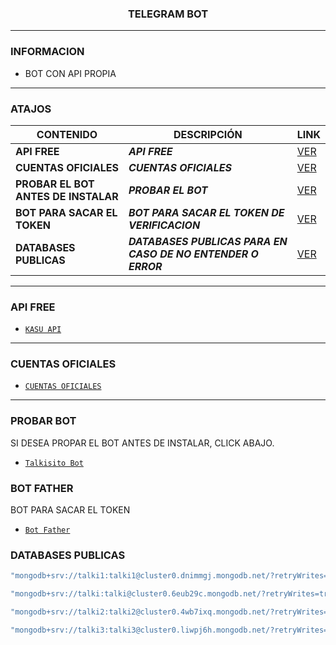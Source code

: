 <h3 align="center">TELEGRAM BOT</h3>

***
### INFORMACION
- BOT CON API PROPIA

***

### ATAJOS

| CONTENIDO | DESCRIPCIÓN | LINK |
|------|-------------|-------|
| **API FREE** | ***API FREE*** |[VER](https://github.com/BOT-TX/TalkiBot?tab=readme-ov-file#api-free) |
| **CUENTAS OFICIALES** | ***CUENTAS OFICIALES*** |[VER](https://github.com/BOT-TX/TalkiBot?tab=readme-ov-file#cuentas-oficiales) |
| **PROBAR EL BOT ANTES DE INSTALAR** | ***PROBAR EL BOT*** |[VER](https://github.com/BOT-TX/TalkiBot?tab=readme-ov-file#probar-bot) |
| **BOT PARA SACAR EL TOKEN** | ***BOT PARA SACAR EL TOKEN DE VERIFICACION*** |[VER](https://github.com/BOT-TX/TalkiBot?tab=readme-ov-file#bot-father) |
| **DATABASES PUBLICAS** | ***DATABASES PUBLICAS PARA EN CASO DE NO ENTENDER O ERROR*** |[VER](https://github.com/BOT-TX/TalkiBot?tab=readme-ov-file#databases-publicas) |


***

### API FREE
-  [`KASU API`](https://apikasu.onrender.com/)

***

### CUENTAS OFICIALES
-  [`CUENTAS OFICIALES`](https://solo.to/talki)

***

### PROBAR BOT
SI DESEA PROPAR EL BOT ANTES DE INSTALAR, CLICK ABAJO.

-  [`Talkisito Bot`](https://t.me/talkisitobot)

### BOT FATHER
BOT PARA SACAR EL TOKEN
-  [`Bot Father`](https://t.me/BotFather)


### DATABASES PUBLICAS

```sh
"mongodb+srv://talki1:talki1@cluster0.dnimmgj.mongodb.net/?retryWrites=true&w=majority"
```
```sh
"mongodb+srv://talki:talki@cluster0.6eub29c.mongodb.net/?retryWrites=true&w=majority"
```
```sh
"mongodb+srv://talki2:talki2@cluster0.4wb7ixq.mongodb.net/?retryWrites=true&w=majority"
```
```sh
"mongodb+srv://talki3:talki3@cluster0.liwpj6h.mongodb.net/?retryWrites=true&w=majority"
```
